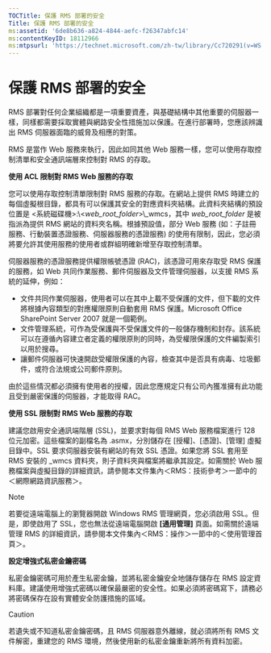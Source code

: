 ```yaml
---
TOCTitle: 保護 RMS 部署的安全
Title: 保護 RMS 部署的安全
ms:assetid: '6de8b636-a824-4844-aefc-f26347abfc14'
ms:contentKeyID: 18112966
ms:mtpsurl: 'https://technet.microsoft.com/zh-tw/library/Cc720291(v=WS.10)'
---
```


保護 RMS 部署的安全
===================

RMS 部署對任何企業組織都是一項重要資產，與基礎結構中其他重要的伺服器一樣，同樣都需要採取實體與網路安全性措施加以保護。在進行部署時，您應該辨識出 RMS 伺服器面臨的威脅及相應的對策。

RMS 是當作 Web 服務來執行，因此如同其他 Web 服務一樣，您可以使用存取控制清單和安全通訊端層來控制對 RMS 的存取。

**使用 ACL 限制對 RMS Web 服務的存取**

您可以使用存取控制清單限制對 RMS 服務的存取。在網站上提供 RMS 時建立的每個虛擬根目錄，都具有可以保護其安全的對應資料夾結構。此資料夾結構的預設位置是 &lt;系統磁碟機&gt;:\\&lt;*web\_root\_folder*&gt;\\\_wmcs，其中 *web\_root\_folder* 是被指派為提供 RMS 網站的資料夾名稱。根據預設值，部分 Web 服務 (如：子註冊服務、行動裝置憑證服務、伺服器服務的憑證服務) 的使用有限制，因此，您必須將要允許其使用服務的使用者或群組明確新增至存取控制清單。

伺服器服務的憑證服務提供權限帳號憑證 (RAC)，該憑證可用來存取受 RMS 保護的服務，如 Web 共同作業服務、郵件伺服器及文件管理伺服器，以支援 RMS 系統的延伸，例如：

-   文件共同作業伺服器，使用者可以在其中上載不受保護的文件，但下載的文件將根據內容類型的對應權限原則自動套用 RMS 保護。Microsoft Office SharePoint Server 2007 就是一個範例。
-   文件管理系統，可作為受保護與不受保護文件的一般儲存機制和封存。該系統可以在遵循內容建立者定義的權限原則的同時，為受權限保護的文件編製索引以用於搜尋。
-   讓郵件伺服器可快速開啟受權限保護的內容，檢查其中是否具有病毒、垃圾郵件，或符合法規或公司郵件原則。

由於這些情況都必須擁有使用者的授權，因此您應規定只有公司內獲准擁有此功能且受到嚴密保護的伺服器，才能取得 RAC。

**使用 SSL 限制對 RMS Web 服務的存取**

建議您啟用安全通訊端階層 (SSL)，並要求對每個 RMS Web 服務檔案進行 128 位元加密。這些檔案的副檔名為 .asmx，分別儲存在 \[授權\]、\[憑證\]、\[管理\] 虛擬目錄中。SSL 要求伺服器安裝有網站的有效 SSL 憑證。如果您將 SSL 套用至 RMS 安裝的 \_wmcs 資料夾，則子資料夾與檔案將繼承其設定。如需關於 Web 服務檔案與虛擬目錄的詳細資訊，請參閱本文件集內＜RMS：技術參考＞一節中的＜網際網路資訊服務＞。

> [!Note]  
> 若要從遠端電腦上的瀏覽器開啟 Windows RMS 管理網頁，您必須啟用 SSL。但是，即使啟用了 SSL，您也無法從遠端電腦開啟 **\[通用管理\]** 頁面。如需關於遠端管理 RMS 的詳細資訊，請參閱本文件集內＜RMS：操作＞一節中的＜使用管理首頁＞。 

**設定增強式私密金鑰密碼**

私密金鑰密碼可用於產生私密金鑰，並將私密金鑰安全地儲存儲存在 RMS 設定資料庫。建議使用增強式密碼以確保最嚴密的安全性。如果必須將密碼寫下，請務必將密碼保存在設有實體安全防護措施的區域。

> [!Caution]  
> 若遺失或不知道私密金鑰密碼，且 RMS 伺服器意外離線，就必須將所有 RMS 文件解密，重建您的 RMS 環境，然後使用新的私密金鑰重新將所有資料加密。 

